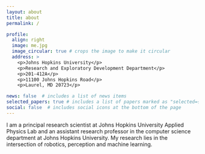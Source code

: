 ```yaml
---
layout: about
title: about
permalink: /

profile:
  align: right
  image: me.jpg
  image_circular: true # crops the image to make it circular
  address: >
    <p>Johns Hopkins University</p>
    <p>Research and Exploratory Development Department</p>
    <p>201-412A</p>
    <p>11100 Johns Hopkins Road</p>
    <p>Laurel, MD 20723</p>

news: false  # includes a list of news items
selected_papers: true # includes a list of papers marked as "selected={true}"
social: false  # includes social icons at the bottom of the page
---
```


I am a principal research scientist at Johns Hopkins University Applied Physics Lab and an assistant research professor in the computer science department at Johns Hopkins University. My research lies in the intersection of robotics, perception and machine learning.


